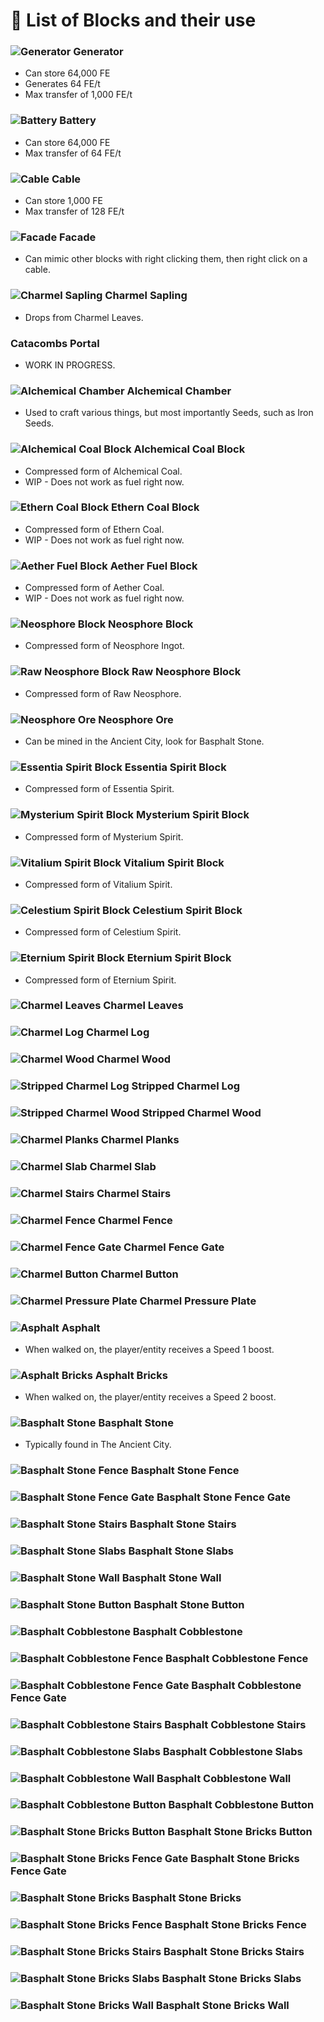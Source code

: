 # 📃 List of Blocks and their use
### ![Generator](/Images/block/generator_block.png) Generator
- Can store 64,000 FE
- Generates 64 FE/t
- Max transfer of 1,000 FE/t
### ![Battery](/Images/block/charger_block.png) Battery
- Can store 64,000 FE
- Max transfer of 64 FE/t
### ![Cable](/Images/block/cable/cross.png) Cable
- Can store 1,000 FE
- Max transfer of 128 FE/t
### ![Facade](/Images/block/cable/side.png) Facade
- Can mimic other blocks with right clicking them, then right click on a cable.
### ![Charmel Sapling](/Images/block/charmel_sapling.png) Charmel Sapling
- Drops from Charmel Leaves.
### Catacombs Portal
- WORK IN PROGRESS.
### ![Alchemical Chamber](/Images/block/alchemical_chamber.png) Alchemical Chamber
- Used to craft various things, but most importantly Seeds, such as Iron Seeds.
### ![Alchemical Coal Block](/Images/block/alchemical_coal_block.png) Alchemical Coal Block
- Compressed form of Alchemical Coal.
- WIP - Does not work as fuel right now.
### ![Ethern Coal Block](/Images/block/ethern_coal_block.png) Ethern Coal Block
- Compressed form of Ethern Coal.
- WIP - Does not work as fuel right now.
### ![Aether Fuel Block](/Images/block/aether_fuel_block.png) Aether Fuel Block
- Compressed form of Aether Coal.
- WIP - Does not work as fuel right now.
### ![Neosphore Block](/Images/block/neosphore_block.png) Neosphore Block
- Compressed form of Neosphore Ingot.
### ![Raw Neosphore Block](/Images/block/raw_neosphore_block.png) Raw Neosphore Block
- Compressed form of Raw Neosphore.
### ![Neosphore Ore](/Images/block/neosphore_ore.png) Neosphore Ore
- Can be mined in the Ancient City, look for Basphalt Stone.
### ![Essentia Spirit Block](/Images/block/essentia_spirit_block.png) Essentia Spirit Block
- Compressed form of Essentia Spirit.
### ![Mysterium Spirit Block](/Images/block/mysterium_spirit_block.png) Mysterium Spirit Block
- Compressed form of Mysterium Spirit.
### ![Vitalium Spirit Block](/Images/block/vitalium_spirit_block.png) Vitalium Spirit Block
- Compressed form of Vitalium Spirit.
### ![Celestium Spirit Block](/Images/block/celestium_spirit_block.png) Celestium Spirit Block
- Compressed form of Celestium Spirit.
### ![Eternium Spirit Block](/Images/block/eternium_spirit_block.png) Eternium Spirit Block
- Compressed form of Eternium Spirit.
### ![Charmel Leaves](/Images/block/charmel_leaves.png) Charmel Leaves
### ![Charmel Log](/Images/block/charmel_log.png) Charmel Log
### ![Charmel Wood](/Images/block/charmel_log.png) Charmel Wood
### ![Stripped Charmel Log](/Images/block/stripped_charmel_log.png) Stripped Charmel Log
### ![Stripped Charmel Wood](/Images/block/stripped_charmel_log.png) Stripped Charmel Wood
### ![Charmel Planks](/Images/block/charmel_planks.png) Charmel Planks
### ![Charmel Slab](/Images/block/charmel_slab.png) Charmel Slab
### ![Charmel Stairs](/Images/block/charmel_stairs.png) Charmel Stairs
### ![Charmel Fence](/Images/block/charmel_fence.png) Charmel Fence
### ![Charmel Fence Gate](/Images/block/charmel_fence_gate.png) Charmel Fence Gate
### ![Charmel Button](/Images/block/charmel_button.png) Charmel Button
### ![Charmel Pressure Plate](/Images/block/charmel_pressure_plate.png) Charmel Pressure Plate
### ![Asphalt](/Images/block/asphalt.png) Asphalt
- When walked on, the player/entity receives a Speed 1 boost.
### ![Asphalt Bricks](/Images/block/asphalt_bricks.png) Asphalt Bricks
- When walked on, the player/entity receives a Speed 2 boost.
### ![Basphalt Stone](/Images/block/basphalt_stone.png) Basphalt Stone
- Typically found in The Ancient City.
### ![Basphalt Stone Fence](/Images/block/basphalt_stone_fence.png) Basphalt Stone Fence
### ![Basphalt Stone Fence Gate](/Images/block/basphalt_stone_fence_gate.png) Basphalt Stone Fence Gate
### ![Basphalt Stone Stairs](/Images/block/basphalt_stone_stairs.png) Basphalt Stone Stairs
### ![Basphalt Stone Slabs](/Images/block/basphalt_stone_slabs.png) Basphalt Stone Slabs
### ![Basphalt Stone Wall](/Images/block/basphalt_stone_wall.png) Basphalt Stone Wall
### ![Basphalt Stone Button](/Images/block/basphalt_stone_button.png) Basphalt Stone Button
### ![Basphalt Cobblestone](/Images/block/basphalt_cobblestone.png) Basphalt Cobblestone
### ![Basphalt Cobblestone Fence](/Images/block/basphalt_cobblestone_fence.png) Basphalt Cobblestone Fence
### ![Basphalt Cobblestone Fence Gate](/Images/block/basphalt_cobblestone_fence_gate.png) Basphalt Cobblestone Fence Gate
### ![Basphalt Cobblestone Stairs](/Images/block/basphalt_cobblestone_stairs.png) Basphalt Cobblestone Stairs
### ![Basphalt Cobblestone Slabs](/Images/block/basphalt_cobblestone_slabs.png) Basphalt Cobblestone Slabs
### ![Basphalt Cobblestone Wall](/Images/block/basphalt_cobblestone_wall.png) Basphalt Cobblestone Wall
### ![Basphalt Cobblestone Button](/Images/block/basphalt_cobblestone_button.png) Basphalt Cobblestone Button
### ![Basphalt Stone Bricks Button](/Images/block/basphalt_stone_bricks_button.png) Basphalt Stone Bricks Button
### ![Basphalt Stone Bricks Fence Gate](/Images/block/basphalt_stone_bricks_fence_gate.png) Basphalt Stone Bricks Fence Gate
### ![Basphalt Stone Bricks](/Images/block/basphalt_stone_bricks.png) Basphalt Stone Bricks
### ![Basphalt Stone Bricks Fence](/Images/block/basphalt_stone_bricks_fence.png) Basphalt Stone Bricks Fence
### ![Basphalt Stone Bricks Stairs](/Images/block/basphalt_stone_bricks_stairs.png) Basphalt Stone Bricks Stairs
### ![Basphalt Stone Bricks Slabs](/Images/block/basphalt_stone_bricks_slabs.png) Basphalt Stone Bricks Slabs
### ![Basphalt Stone Bricks Wall](/Images/block/basphalt_stone_bricks_wall.png) Basphalt Stone Bricks Wall
